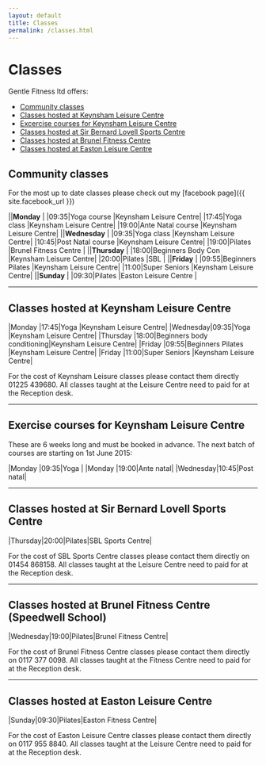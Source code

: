 ```yaml
---
layout: default
title: Classes
permalink: /classes.html
---
```


# Classes

Gentle Fitness ltd offers:

- [Community classes](#community-classes)
- [Classes hosted at Keynsham Leisure Centre](#classes-hosted-at-keynsham-leisure-centre)
- [Excercise courses for Keynsham Leisure Centre](#exercise-courses-for-keynsham-leisure-centre)
- [Classes hosted at Sir Bernard Lovell Sports Centre](#classes-hosted-at-sir-bernard-lovell-sports-centre)
- [Classes hosted at Brunel Fitness Centre](#classes-hosted-at-brunel-fitness-centre-speedwell-school)
- [Classes hosted at Easton Leisure Centre](#classes-hosted-at-easton-leisure-centre)

## Community classes

For the most up to date classes please check out my
[facebook page]({{ site.facebook_url }})

||**Monday**                                       |
|09:35|Yoga course         |Keynsham Leisure Centre|
|17:45|Yoga class          |Keynsham Leisure Centre|
|19:00|Ante Natal course   |Keynsham Leisure Centre|
||**Wednesday**                                    |
|09:35|Yoga class          |Keynsham Leisure Centre|
|10:45|Post Natal course   |Keynsham Leisure Centre|
|19:00|Pilates             |Brunel Fitness Centre  |
||**Thursday**                                     |
|18:00|Beginners Body Con  |Keynsham Leisure Centre|
|20:00|Pilates             |SBL                    |
||**Friday**                                       |
|09:55|Beginners Pilates   |Keynsham Leisure Centre|
|11:00|Super Seniors       |Keynsham Leisure Centre|
||**Sunday**                                       |
|09:30|Pilates             |Easton Leisure Centre  |

-------------------------------------------------------------------------------

## Classes hosted at Keynsham Leisure Centre

|Monday   |17:45|Yoga                       |Keynsham Leisure Centre|
|Wednesday|09:35|Yoga                       |Keynsham Leisure Centre|
|Thursday |18:00|Beginners body conditioning|Keynsham Leisure Centre|
|Friday   |09:55|Beginners Pilates          |Keynsham Leisure Centre|
|Friday   |11:00|Super Seniors              |Keynsham Leisure Centre|

For the cost of Keynsham Leisure classes please contact them directly 01225 439680.
All classes taught at the Leisure Centre need to paid for at the Reception desk.

-------------------------------------------------------------------------------

## Exercise courses for Keynsham Leisure Centre

These are 6 weeks long and must be booked in advance.
The next batch of courses are starting on 1st June 2015:

|Monday   |09:35|Yoga      |
|Monday   |19:00|Ante natal|
|Wednesday|10:45|Post natal|

-------------------------------------------------------------------------------

## Classes hosted at Sir Bernard Lovell Sports Centre

|Thursday|20:00|Pilates|SBL Sports Centre|

For the cost of SBL Sports Centre classes please contact them directly on 01454 868158.
All classes taught at the Leisure Centre need to paid for at the Reception desk.

-------------------------------------------------------------------------------

## Classes hosted at Brunel Fitness Centre (Speedwell School)

|Wednesday|19:00|Pilates|Brunel Fitness Centre|

For the cost of Brunel Fitness Centre classes please contact them directly on 0117 377 0098.
All classes taught at the Fitness Centre need to paid for at the Reception desk.

-------------------------------------------------------------------------------

## Classes hosted at Easton Leisure Centre

|Sunday|09:30|Pilates|Easton Fitness Centre|

For the cost of Easton Leisure Centre classes please contact them directly on 0117 955 8840.
All classes taught at the Leisure Centre need to paid for at the Reception desk.
